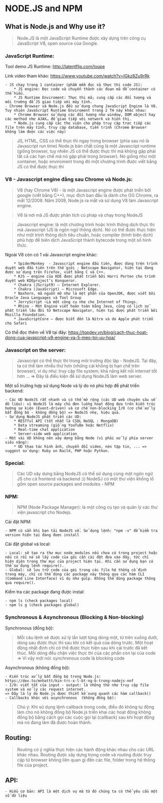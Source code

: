 # NODE.JS and NPM

## What is Node.js and Why use it?

> Node.JS là một JavaScript Runtime được xây dựng trên công cụ JavaScript V8, open source của Google.

### JavaScript Runtime:

Tool demo JS Runtime: http://latentflip.com/loupe

Link video tham khảo: https://www.youtube.com/watch?v=IGkz8Zu9rRk

    - JS chạy trong 1 container (phầm mềm đọc và thực thi code JS):
        * JS engine: Đọc code và chuyển thành các đoạn mã để container có thể hiểu.
        * JS Runtime Enviroment: Thực thi mã; cung cấp các đối tượng và môi trường để JS giao tiếp với máy tính.
    - Chrome Browser và Node.js đều sử dụng chung JavaScript Engine là V8. Tuy nhiên JavaScript Runtime Enviroment trong 2 TH này khác nhau:
        * Chrome Browser sử dụng các đối tượng như window, DOM object hay các method như AJAX… để giao tiếp với network và hiển thị.
        * Node.js cung cấp các thư viện cho phép truy cập trực tiếp các file trên máy tính, truy cập database, tiến trình (Chrome Browser không làm được các việc này)

> JS, HTML, CSS có thể thực thi ngay trong browser (phía sau nó là Javascript run time)
> Node.js bản chất cũng là một Javascript runtime (giống browser, tuy nhiên JS có thể được thực thi mà không gặp phải tất cả các hạn chế mà nó gặp phải trong browser). Nó giống như một container, hoặc enviroment trong đó một chương trình được viết bằng JS có thể được thực thi

### V8 - Javascript engine đằng sau Chrome và Node.js:

> V8 (hay Chrome V8) - là một Javascript engine được phát triển bởi google (viết bằng C++), mục đích ban đầu là dành cho GG Chrome, ra mắt 12/2008. Năm 2009, Node.js ra mắt và sử dụng V8 làm Javascript engine.

> V8 là nơi mã JS được phân tích cú pháp và chạy trong NodeJS

> Javascript engine: là một chương trình hoặc trình thông dịch thực thi mã Javascript (JS là ngôn ngữ thông dịch). Nó có thể được thực hiện như một trình thông dịch tiêu chuẩn, hoặc compiler (trình biên dịch) phù hợp để biên dịch JavaScript thành bytecode trong một số hình thức.

Ngoài V8 còn có 1 vài Javascript engine khác:

        * SpiderMonkey  - Javascript engine đầu tiên, được dùng trên trình duyệt web đầu tiên trên thế giới - Netscape Navigator, hiện tại đang được sử dụng trên Firefox, viết bằng C và C++.
        * KJS — engine của KDE được phát triển bởi Harri Porten cho trình duyệt web KDEproject’s Konqueror.
        * Chakra (JScript9) — Internet Explorer.
        * Chakra (JavaScript) — Microsoft Edge.
        * Nashorn, mã nguồn mở như là một phần của OpenJDK, được viết bởi Oracle Java Languages và Tool Group
        * JerryScript —Là một công cụ nhẹ cho Internet of Things.
        * Rhino - Một Engine viết hoàn toàn bằng Java, cũng có lịch sử phát triển lâu đời từ Netscape Navigator, hiện tại được phát triển bởi Mozilla Foundation.
        * JavaScriptCore — được biết đến là Nitro và do Apple phát triển cho Safari

Có thể đọc thêm về V8 tại đây: https://topdev.vn/blog/cach-thuc-hoat-dong-cua-javascript-v8-engine-va-5-meo-toi-uu-hoa/

### Javascript on the server:

> Javascript có thể thực thi trong môi trường độc lập - NodeJS. Tại đây, ta có thể làm nhiều thứ hơn (những cái không bị hạn chế trên browser), ví dụ như: truy cập file system; khả năng kết nối internet tốt hơn ... => Đây là điều kiện để sử dụng NodeJS làm web server.

Một số trường hợp sử dụng Node và lý do nó phù hợp để phát triển backend:

    - Các UD NodeJS rất nhanh và có thể mở rộng (các UD web chuyên sâu về dữ liệu): vì NodeJS là máy chủ đơn luồng hoạt động dựa trên kiến trúc hướng sự kiện (Event-driven) và cơ chế non-blocking I/O (cơ chế xử lý bất đồng bộ - không đồng bộ) => NodeJS nhẹ, hiệu quả.
    - Sử dụng NodeJS phát triển các UD:
        * RESTful API (tốt nhất là CSDL NoSQL : MongoDB)
        * Data streaming (giố ng YouTuBe hoặc Netflix)
        * Real-time chat application
        * Server-side web application
    - Một vài UD không nên xây dựng bằng Node (vì phải xử lý phía server siêu nặng):
        * UD thao tác hình ảnh, chuyển đổi video, nén tập tin, ... => suggest sử dụng: Ruby on Raild, PHP hoặc Python.

### Special:

> Các UD xây dựng bằng NodeJS có thể sử dụng cùng một ngôn ngữ JS cho cả frontend và backend :))
> NodeSJ có một thư viện khổng lồ gồm open source packages and modules - NPM

### NPM:

> NPM (Node Package Manager): là một công cụ tạo và quản lý các thư viện javascript cho Nodejs.

Cài đặt NPM:

    - NPM có sẵn khi bạn tải NodeJS về. Sử dụng lệnh: "npm -v" để kiểm tra version hiện tại đang được install

Cài đặt global và local:

    - Local: sẽ tạo ra thư mục node_modules nếu chưa có trong project hoặc nếu có rồi nó sẽ lấy code của gói cần cài đặt đưa vào đây, tức chỉ hiện diện trong thư mục của project hiện tại. Khi cần sử dụng bạn có thể sử dụng lệnh require().
    - Global: sẽ lưu trữ code của gói trong các file hệ thống cố định trong máy, chỉ có thể dùng các package này thông qua các hàm CLI (Command Line Interface) ví dụ như gulp. Không thể dùng package thông qua require().

Kiểm tra các package đang được instal:

    - npm ls (check packages local)
    - npm ls g (check packages global)

### Synchronous & Asynchronous (Blocking & Non-blocking)

Synchronous (đồng bộ):

> Mỗi câu lệnh sẽ được xử lý lần lượt từng dòng một, từ trên xuống dưới, dòng sau được thực thi sau khi có kết quả của dòng trước. Một hoạt động nhất định chỉ có thể được thực hiện sau khi cái trước đã kết thúc.
> Mỗi dòng đều chặn việc thực thi của các phần còn lại của code => Vì vậy mới nói: synchronous code là blocking code

Asynchronous (không đồng bộ):

    - Kiến trúc xử lý bất đồng bộ trong Node.js: https://dev.to/mnhattt/kin-trc-x-l-bt-ng-b-trong-nodejs-nnf
    - I/O: viết tắt của input - output: là những thứ như truy cập file system và xử lý các request internet.
    => Đây là lý do Node.js được thiết kế xung quanh các hàm callback()
    - Callbacks khác với asynchronous  (không đồng bộ):

> Chú ý: Khi sử dụng lệnh callback trong code, điều đó không tự động làm cho nó không đồng bộ
> Node.js triển khai các hoạt động không đồng bộ bằng cách gọi các cuộc gọi lại (callback) sau khi hoạt động mà nó đang làm đã được hoàn thành.

## Routing:

> Routing có ý nghĩa thực hiện các hành động khác nhau cho các URL khác nhau.
> Routing được xây dựng trong code và routing được truy cập từ browser không liên quan gì đến các file, folder trong hệ thống file của project.

## API:

    - Hiểu cơ bản: API là một dịch vụ mà từ đó chúng ta có thể yêu cầu một số dữ liệu
